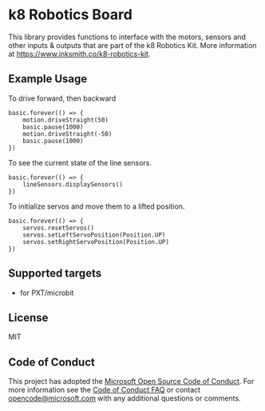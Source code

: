 # k8 Robotics Board

This library provides functions to interface with the motors, sensors and other inputs & outputs that are part of the k8 Robotics Kit. More information at https://www.inksmith.co/k8-robotics-kit.  

## Example Usage

To drive forward, then backward
```blocks
basic.forever(() => {
    motion.driveStraight(50)
    basic.pause(1000)
    motion.driveStraight(-50)
    basic.pause(1000)
})
```

To see the current state of the line sensors.
```blocks
basic.forever(() => {
    lineSensors.displaySensors()
})
```

To initialize servos and move them to a lifted position.
```blocks
basic.forever(() => {
    servos.resetServos()
    servos.setLeftServoPosition(Position.UP)
    servos.setRightServoPosition(Position.UP)
})
```

## Supported targets

* for PXT/microbit

## License

MIT

## Code of Conduct

This project has adopted the [Microsoft Open Source Code of Conduct](https://opensource.microsoft.com/codeofconduct/). For more information see the [Code of Conduct FAQ](https://opensource.microsoft.com/codeofconduct/faq/) or contact [opencode@microsoft.com](mailto:opencode@microsoft.com) with any additional questions or comments.

